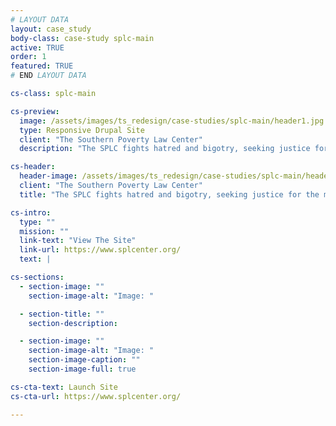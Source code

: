 ```yaml
---
# LAYOUT DATA
layout: case_study
body-class: case-study splc-main
active: TRUE
order: 1
featured: TRUE
# END LAYOUT DATA

cs-class: splc-main

cs-preview:
  image: /assets/images/ts_redesign/case-studies/splc-main/header1.jpg
  type: Responsive Drupal Site
  client: "The Southern Poverty Law Center"
  description: "The SPLC fights hatred and bigotry, seeking justice for the most vulnerable members of society. In redesigning their website, we helped them better tell their story through digital journalism and data visualization."

cs-header:
  header-image: /assets/images/ts_redesign/case-studies/splc-main/header1.jpg
  client: "The Southern Poverty Law Center"
  title: "The SPLC fights hatred and bigotry, seeking justice for the most vulnerable members of society."

cs-intro:
  type: ""
  mission: ""
  link-text: "View The Site"
  link-url: https://www.splcenter.org/
  text: |

cs-sections:
  - section-image: ""
    section-image-alt: "Image: "

  - section-title: ""
    section-description:

  - section-image: ""
    section-image-alt: "Image: "
    section-image-caption: ""
    section-image-full: true

cs-cta-text: Launch Site
cs-cta-url: https://www.splcenter.org/

---
```

